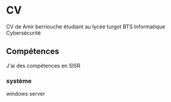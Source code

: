 # CV
CV de Amir berriouche étudiant au lycée turgot BTS Informatique Cybersécurité
## Compétences
J'ai des compétences en SISR
### système
windows server 
